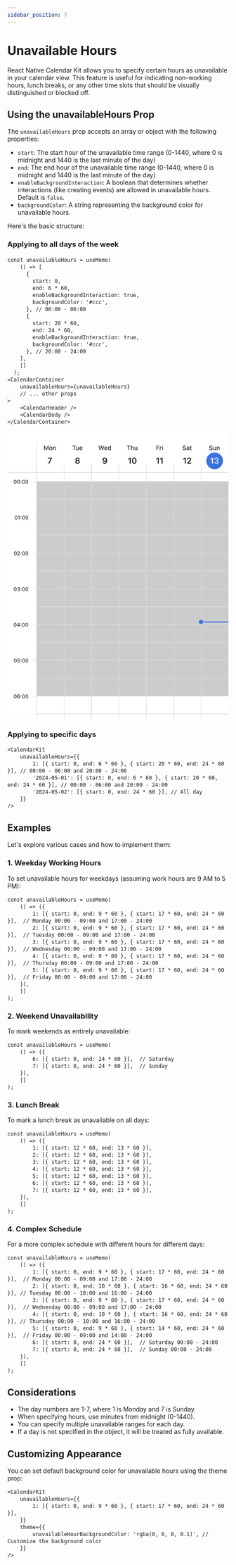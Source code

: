 ```yaml
---
sidebar_position: 7
---
```


# Unavailable Hours

React Native Calendar Kit allows you to specify certain hours as unavailable in your calendar view. This feature is useful for indicating non-working hours, lunch breaks, or any other time slots that should be visually distinguished or blocked off.

## Using the unavailableHours Prop

The `unavailableHours` prop accepts an array or object with the following properties:

- `start`: The start hour of the unavailable time range (0-1440, where 0 is midnight and 1440 is the last minute of the day)
- `end`: The end hour of the unavailable time range (0-1440, where 0 is midnight and 1440 is the last minute of the day)
- `enableBackgroundInteraction`: A boolean that determines whether interactions (like creating events) are allowed in unavailable hours. Default is `false`.
- `backgroundColor`: A string representing the background color for unavailable hours.

Here's the basic structure:

### Applying to all days of the week
```tsx
const unavailableHours = useMemo(
    () => [
      {
        start: 0,
        end: 6 * 60,
        enableBackgroundInteraction: true,
        backgroundColor: '#ccc',
      }, // 00:00 - 06:00
      {
        start: 20 * 60,
        end: 24 * 60,
        enableBackgroundInteraction: true,
        backgroundColor: '#ccc',
      }, // 20:00 - 24:00
    ],
    []
  );
<CalendarContainer
    unavailableHours={unavailableHours}
    // ... other props
>
    <CalendarHeader />
    <CalendarBody />
</CalendarContainer>
```

![unavailable-hours](../assets/unavailable-hours.png)


### Applying to specific days
```tsx
<CalendarKit
    unavailableHours={{
        1: [{ start: 0, end: 6 * 60 }, { start: 20 * 60, end: 24 * 60 }], // 00:00 - 06:00 and 20:00 - 24:00
        '2024-05-01': [{ start: 0, end: 6 * 60 }, { start: 20 * 60, end: 24 * 60 }], // 00:00 - 06:00 and 20:00 - 24:00
        '2024-05-02': [{ start: 0, end: 24 * 60 }], // All day
    }}
/>
```

## Examples

Let's explore various cases and how to implement them:

### 1. Weekday Working Hours

To set unavailable hours for weekdays (assuming work hours are 9 AM to 5 PM):

```tsx
const unavailableHours = useMemo(
    () => ({
        1: [{ start: 0, end: 9 * 60 }, { start: 17 * 60, end: 24 * 60 }],  // Monday 00:00 - 09:00 and 17:00 - 24:00
        2: [{ start: 0, end: 9 * 60 }, { start: 17 * 60, end: 24 * 60 }],  // Tuesday 00:00 - 09:00 and 17:00 - 24:00
        3: [{ start: 0, end: 9 * 60 }, { start: 17 * 60, end: 24 * 60 }],  // Wednesday 00:00 - 09:00 and 17:00 - 24:00
        4: [{ start: 0, end: 9 * 60 }, { start: 17 * 60, end: 24 * 60 }],  // Thursday 00:00 - 09:00 and 17:00 - 24:00
        5: [{ start: 0, end: 9 * 60 }, { start: 17 * 60, end: 24 * 60 }],  // Friday 00:00 - 09:00 and 17:00 - 24:00
    }),
    []
);
```

### 2. Weekend Unavailability

To mark weekends as entirely unavailable:

```tsx
const unavailableHours = useMemo(
    () => ({
        6: [{ start: 0, end: 24 * 60 }],  // Saturday
        7: [{ start: 0, end: 24 * 60 }],  // Sunday
    }),
    []
);
```

### 3. Lunch Break

To mark a lunch break as unavailable on all days:

```tsx
const unavailableHours = useMemo(
    () => ({
        1: [{ start: 12 * 60, end: 13 * 60 }],
        2: [{ start: 12 * 60, end: 13 * 60 }],
        3: [{ start: 12 * 60, end: 13 * 60 }],
        4: [{ start: 12 * 60, end: 13 * 60 }],
        5: [{ start: 12 * 60, end: 13 * 60 }],
        6: [{ start: 12 * 60, end: 13 * 60 }],
        7: [{ start: 12 * 60, end: 13 * 60 }],
    }),
    []
);
```

### 4. Complex Schedule

For a more complex schedule with different hours for different days:

```tsx
const unavailableHours = useMemo(
    () => ({
        1: [{ start: 0, end: 9 * 60 }, { start: 17 * 60, end: 24 * 60 }],  // Monday 00:00 - 09:00 and 17:00 - 24:00
        2: [{ start: 0, end: 10 * 60 }, { start: 16 * 60, end: 24 * 60 }], // Tuesday 00:00 - 10:00 and 16:00 - 24:00
        3: [{ start: 0, end: 9 * 60 }, { start: 17 * 60, end: 24 * 60 }],  // Wednesday 00:00 - 09:00 and 17:00 - 24:00
        4: [{ start: 0, end: 10 * 60 }, { start: 16 * 60, end: 24 * 60 }], // Thursday 00:00 - 10:00 and 16:00 - 24:00
        5: [{ start: 0, end: 9 * 60 }, { start: 14 * 60, end: 24 * 60 }],  // Friday 00:00 - 09:00 and 14:00 - 24:00
        6: [{ start: 0, end: 24 * 60 }],  // Saturday 00:00 - 24:00
        7: [{ start: 0, end: 24 * 60 }],  // Sunday 00:00 - 24:00
    }),
    []
);
```

## Considerations

- The day numbers are 1-7, where 1 is Monday and 7 is Sunday.
- When specifying hours, use minutes from midnight (0-1440).
- You can specify multiple unavailable ranges for each day.
- If a day is not specified in the object, it will be treated as fully available.

## Customizing Appearance

You can set default background color for unavailable hours using the theme prop:

```tsx
<CalendarKit
    unavailableHours={{
        1: [{ start: 0, end: 9 * 60 }, { start: 17 * 60, end: 24 * 60 }],
    }}
    theme={{
        unavailableHourBackgroundColor: 'rgba(0, 0, 0, 0.1)', // Customize the background color
    }}
/>  
```
